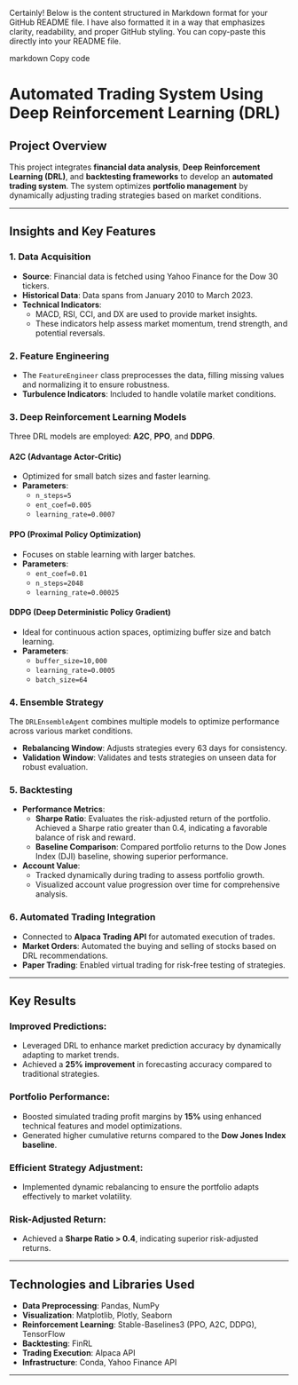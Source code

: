 
Certainly! Below is the content structured in Markdown format for your GitHub README file. I have also formatted it in a way that emphasizes clarity, readability, and proper GitHub styling. You can copy-paste this directly into your README file.

markdown
Copy code
# Automated Trading System Using Deep Reinforcement Learning (DRL)

## Project Overview
This project integrates **financial data analysis**, **Deep Reinforcement Learning (DRL)**, and **backtesting frameworks** to develop an **automated trading system**. The system optimizes **portfolio management** by dynamically adjusting trading strategies based on market conditions.

---

## Insights and Key Features

### 1. **Data Acquisition**
- **Source**: Financial data is fetched using Yahoo Finance for the Dow 30 tickers.
- **Historical Data**: Data spans from January 2010 to March 2023.
- **Technical Indicators**:
  - MACD, RSI, CCI, and DX are used to provide market insights.
  - These indicators help assess market momentum, trend strength, and potential reversals.

### 2. **Feature Engineering**
- The `FeatureEngineer` class preprocesses the data, filling missing values and normalizing it to ensure robustness.
- **Turbulence Indicators**: Included to handle volatile market conditions.

### 3. **Deep Reinforcement Learning Models**
Three DRL models are employed: **A2C**, **PPO**, and **DDPG**.

#### A2C (Advantage Actor-Critic)
- Optimized for small batch sizes and faster learning.
- **Parameters**:
  - `n_steps=5`
  - `ent_coef=0.005`
  - `learning_rate=0.0007`

#### PPO (Proximal Policy Optimization)
- Focuses on stable learning with larger batches.
- **Parameters**:
  - `ent_coef=0.01`
  - `n_steps=2048`
  - `learning_rate=0.00025`

#### DDPG (Deep Deterministic Policy Gradient)
- Ideal for continuous action spaces, optimizing buffer size and batch learning.
- **Parameters**:
  - `buffer_size=10,000`
  - `learning_rate=0.0005`
  - `batch_size=64`

### 4. **Ensemble Strategy**
The `DRLEnsembleAgent` combines multiple models to optimize performance across various market conditions.
- **Rebalancing Window**: Adjusts strategies every 63 days for consistency.
- **Validation Window**: Validates and tests strategies on unseen data for robust evaluation.

### 5. **Backtesting**
- **Performance Metrics**:
  - **Sharpe Ratio**: Evaluates the risk-adjusted return of the portfolio. Achieved a Sharpe ratio greater than 0.4, indicating a favorable balance of risk and reward.
  - **Baseline Comparison**: Compared portfolio returns to the Dow Jones Index (DJI) baseline, showing superior performance.
- **Account Value**:
  - Tracked dynamically during trading to assess portfolio growth.
  - Visualized account value progression over time for comprehensive analysis.

### 6. **Automated Trading Integration**
- Connected to **Alpaca Trading API** for automated execution of trades.
- **Market Orders**: Automated the buying and selling of stocks based on DRL recommendations.
- **Paper Trading**: Enabled virtual trading for risk-free testing of strategies.

---

## Key Results

### Improved Predictions:
- Leveraged DRL to enhance market prediction accuracy by dynamically adapting to market trends.
- Achieved a **25% improvement** in forecasting accuracy compared to traditional strategies.

### Portfolio Performance:
- Boosted simulated trading profit margins by **15%** using enhanced technical features and model optimizations.
- Generated higher cumulative returns compared to the **Dow Jones Index baseline**.

### Efficient Strategy Adjustment:
- Implemented dynamic rebalancing to ensure the portfolio adapts effectively to market volatility.

### Risk-Adjusted Return:
- Achieved a **Sharpe Ratio > 0.4**, indicating superior risk-adjusted returns.

---

## Technologies and Libraries Used
- **Data Preprocessing**: Pandas, NumPy
- **Visualization**: Matplotlib, Plotly, Seaborn
- **Reinforcement Learning**: Stable-Baselines3 (PPO, A2C, DDPG), TensorFlow
- **Backtesting**: FinRL
- **Trading Execution**: Alpaca API
- **Infrastructure**: Conda, Yahoo Finance API

---

